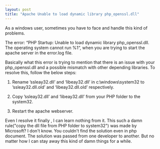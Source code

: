 ```yaml
---
layout: post
title: "Apache Unable to load dynamic library php_openssl.dll"
---
```


As a windows user, sometimes you have to face and handle this kind of problems. 

The error: “PHP Startup: Unable to load dynamic library php_openssl.dll. The operating system cannot run %1“, when you are trying to start the apache server in the error.log file.

Basically what this error is trying to mention that there is an issue with your php_openssl.dll and a possible mismatch with other depending libraries. To resolve this, follow the below steps:

1. Rename ’ssleay32.dll’ and ‘libeay32.dll’ in c:\windows\system32 to ’ssleay32.dll.old’ and ‘libeay32.dll.old’ respectively.

2. Copy ’ssleay32.dll’ and ‘libeay32.dll’ from your PHP folder to the system32.

3. Restart the apache webserver.


Even I resolve it finally , I can learn nothing from it. This such a damn rule("copy the dll file from PHP folder to system32") was made by Microsoft? I don't know. You couldn't find the solution even in php document. The solution was passed from one developer to another. But no matter how I can stay away this kind of damn things for a while.